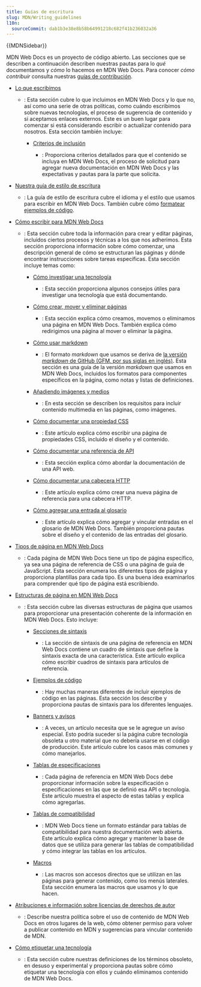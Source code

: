 ```yaml
---
title: Guías de escritura
slug: MDN/Writing_guidelines
l10n:
  sourceCommit: dab1b3e38e8b58b64991218c682f41b236032a36
---
```


{{MDNSidebar}}

MDN Web Docs es un proyecto de código abierto. Las secciones que se describen a continuación describen nuestras pautas para lo _qué_ documentamos y _cómo_ lo hacemos en MDN Web Docs. Para conocer _cómo contribuir_ consulta nuestras [guías de contribución](/es/docs/MDN/Community).

- [Lo que escribimos](/es/docs/MDN/Writing_guidelines/What_we_write)

  - : Esta sección cubre lo que incluimos en MDN Web Docs y lo que no, así como una serie de otras políticas, como cuándo escribimos sobre nuevas tecnologías, el proceso de sugerencia de contenido y si aceptamos enlaces externos. Este es un buen lugar para comenzar si está considerando escribir o actualizar contenido para nosotros. Esta sección también incluye:

    - [Criterios de inclusión](/es/docs/MDN/Writing_guidelines/Criteria_for_inclusion)

      - : Proporciona criterios detallados para que el contenido se incluya en MDN Web Docs, el proceso de solicitud para agregar nueva documentación en MDN Web Docs y las expectativas y pautas para la parte que solicita.

- [Nuestra guía de estilo de escritura](/es/docs/MDN/Writing_guidelines/Writing_style_guide)

  - : La guía de estilo de escritura cubre el idioma y el estilo que usamos para escribir en MDN Web Docs. También cubre cómo [formatear ejemplos de código](/es/docs/MDN/Writing_guidelines/Code_style_guide).

- [Cómo escribir para MDN Web Docs](/es/docs/MDN/Writing_guidelines/Howto)

  - : Esta sección cubre toda la información para crear y editar páginas, incluidos ciertos procesos y técnicas a los que nos adherimos. Esta sección proporciona información sobre cómo comenzar, una descripción general de cómo se estructuran las páginas y dónde encontrar instrucciones sobre tareas específicas. Esta sección incluye temas como:

    - [Cómo investigar una tecnología](/es/docs/MDN/Writing_guidelines/Howto/Research_technology)

      - : Esta sección proporciona algunos consejos útiles para investigar una tecnología que está documentando.

    - [Cómo crear, mover y eliminar páginas](/es/docs/MDN/Writing_guidelines/Howto/Creating_moving_deleting)

      - : Esta sección explica cómo creamos, movemos o eliminamos una página en MDN Web Docs. También explica cómo redirigimos una página al mover o eliminar la página.

    - [Cómo usar markdown](/es/docs/MDN/Writing_guidelines/Howto/Markdown_in_MDN)

      - : El formato _markdown_ que usamos se deriva de [la versión _markdown_ de GitHub (GFM, por sus siglas en inglés)](https://github.github.com/gfm/). Esta sección es una guía de la versión _markdown_ que usamos en MDN Web Docs, incluidos los formatos para componentes específicos en la página, como notas y listas de definiciones.

    - [Añadiendo imágenes y medios](/es/docs/MDN/Writing_guidelines/Howto/Images_media)

      - : En esta sección se describen los requisitos para incluir contenido multimedia en las páginas, como imágenes.

    - [Cómo documentar una propiedad CSS](/es/docs/MDN/Writing_guidelines/Howto/Document_a_CSS_property)

      - : Este artículo explica cómo escribir una página de propiedades CSS, incluido el diseño y el contenido.

    - [Cómo documentar una referencia de API](/es/docs/MDN/Writing_guidelines/Howto/Write_an_api_reference)

      - : Esta sección explica cómo abordar la documentación de una API web.

    - [Cómo documentar una cabecera HTTP](/es/docs/MDN/Writing_guidelines/Howto/Document_an_HTTP_header)

      - : Este artículo explica cómo crear una nueva página de referencia para una cabecera HTTP.

    - [Cómo agregar una entrada al glosario](/es/docs/MDN/Writing_guidelines/Howto/Write_a_new_entry_in_the_glossary)

      - : Este artículo explica cómo agregar y vincular entradas en el glosario de MDN Web Docs. También proporciona pautas sobre el diseño y el contenido de las entradas del glosario.

- [Tipos de página en MDN Web Docs](/es/docs/MDN/Writing_guidelines/Page_structures/Page_types)

  - : Cada página de MDN Web Docs tiene un tipo de página específico, ya sea una página de referencia de CSS o una página de guía de JavaScript. Esta sección enumera los diferentes tipos de página y proporciona plantillas para cada tipo. Es una buena idea examinarlos para comprender qué tipo de página está escribiendo.

- [Estructuras de página en MDN Web Docs](/es/docs/MDN/Writing_guidelines/Page_structures)

  - : Esta sección cubre las diversas estructuras de página que usamos para proporcionar una presentación coherente de la información en MDN Web Docs. Esto incluye:

    - [Secciones de sintaxis](/es/docs/MDN/Writing_guidelines/Page_structures/Syntax_sections)

      - : La sección de sintaxis de una página de referencia en MDN Web Docs contiene un cuadro de sintaxis que define la sintaxis exacta de una característica. Este artículo explica cómo escribir cuadros de sintaxis para artículos de referencia.

    - [Ejemplos de código](/es/docs/MDN/Writing_guidelines/Page_structures/Code_examples)

      - : Hay muchas maneras diferentes de incluir ejemplos de código en las páginas. Esta sección los describe y proporciona pautas de sintaxis para los diferentes lenguajes.

    - [Banners y avisos](/es/docs/MDN/Writing_guidelines/Page_structures/Banners_and_notices)

      - : A veces, un artículo necesita que se le agregue un aviso especial. Esto podría suceder si la página cubre tecnología obsoleta u otro material que no debería usarse en el código de producción. Este artículo cubre los casos más comunes y cómo manejarlos.

    - [Tablas de especificaciones](/es/docs/MDN/Writing_guidelines/Page_structures/Specification_tables)

      - : Cada página de referencia en MDN Web Docs debe proporcionar información sobre la especificación o especificaciones en las que se definió esa API o tecnología. Este artículo muestra el aspecto de estas tablas y explica cómo agregarlas.

    - [Tablas de compatibilidad](/es/docs/MDN/Writing_guidelines/Page_structures/Compatibility_tables)

      - : MDN Web Docs tiene un formato estándar para tablas de compatibilidad para nuestra documentación web abierta. Este artículo explica cómo agregar y mantener la base de datos que se utiliza para generar las tablas de compatibilidad y cómo integrar las tablas en los artículos.

    - [Macros](/es/docs/MDN/Writing_guidelines/Page_structures/Macros)

      - : Las macros son accesos directos que se utilizan en las páginas para generar contenido, como los menús laterales. Esta sección enumera las macros que usamos y lo que hacen.

- [Atribuciones e información sobre licencias de derechos de autor](/es/docs/MDN/Writing_guidelines/Attrib_copyright_license)

  - : Describe nuestra política sobre el uso de contenido de MDN Web Docs en otros lugares de la web, cómo obtener permiso para volver a publicar contenido en MDN y sugerencias para vincular contenido de MDN.

- [Cómo etiquetar una tecnología](/es/docs/MDN/Writing_guidelines/Experimental_deprecated_obsolete)

  - : Esta sección cubre nuestras definiciones de los términos obsoleto, en desuso y experimental y proporciona pautas sobre cómo etiquetar una tecnología con ellos y cuándo eliminamos contenido de MDN Web Docs.
